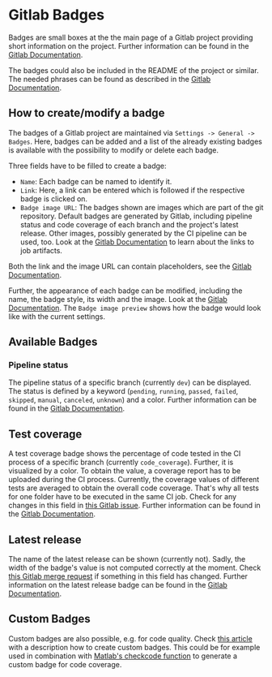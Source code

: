 # Gitlab Badges
Badges are small boxes at the the main page of a Gitlab project providing short information on the project. Further information can be found in the [Gitlab Documentation](https://docs.gitlab.com/ee/user/project/badges.html).

The badges could also be included in the README of the project or similar. The needed phrases can be found as described in the [Gitlab Documentation](https://docs.gitlab.com/ee/user/project/badges.html#view-the-url-of-pipeline-badges).


## How to create/modify a badge
The badges of a Gitlab project are maintained via ```Settings -> General -> Badges```. Here, badges can be added and a list of the already existing badges is available with the possibility to modify or delete each badge.

Three fields have to be filled to create a badge:
- ```Name```: Each badge can be named to identify it.
- ```Link```: Here, a link can be entered which is followed if the respective badge is clicked on.
- ```Badge image URL```: The badges shown are images which are part of the git repository. Default badges are generated by Gitlab, including pipeline status and code coverage of each branch and the project's latest release. Other images, possibly generated by the CI pipeline can be used, too. Look at the [Gitlab Documentation](https://docs.gitlab.com/ee/ci/pipelines/job_artifacts.html#access-the-latest-job-artifacts) to learn about the links to job artifacts.

Both the link and the image URL can contain placeholders, see the [Gitlab Documentation](https://docs.gitlab.com/ee/user/project/badges.html#placeholders).

Further, the appearance of each badge can be modified, including the name, the badge style, its width and the image. Look at the [Gitlab Documentation](https://docs.gitlab.com/ee/user/project/badges.html#customize-badges). The ```Badge image preview``` shows how the badge would look like with the current settings.


## Available Badges

### Pipeline status
The pipeline status of a specific branch (currently ```dev```) can be displayed. The status is defined by a keyword (```pending```, ```running```, ```passed```, ```failed```, ```skipped```, ```manual```, ```canceled```, ```unknown```) and a color. Further information can be found in the [Gitlab Documentation](https://docs.gitlab.com/ee/user/project/badges.html#pipeline-status-badges).

## Test coverage
A test coverage badge shows the percentage of code tested in the CI process of a specific branch (currently ```code_coverage```). Further, it is visualized by a color. To obtain the value, a coverage report has to be uploaded during the CI process. Currently, the coverage values of different tests are averaged to obtain the overall code coverage. That's why all tests for one folder have to be executed in the same CI job. Check for any changes in this field in [this Gitlab issue](https://gitlab.com/gitlab-org/gitlab/-/issues/15399). Further information can be found in the [Gitlab Documentation](https://docs.gitlab.com/ee/user/project/badges.html#test-coverage-report-badges).

## Latest release
The name of the latest release can be shown (currently not). Sadly, the width of the badge's value is not computed correctly at the moment. Check [this Gitlab merge request](https://gitlab.com/gitlab-org/gitlab/-/merge_requests/86442) if something in this field has changed. Further information on the latest release badge can be found in the [Gitlab Documentation](https://docs.gitlab.com/ee/user/project/badges.html#latest-release-badges).

## Custom Badges
Custom badges are also possible, e.g. for code quality. Check [this article](https://medium.com/@iffi33/adding-custom-badges-to-gitlab-a9af8e3f3569) with a description how to create custom badges. This could be for example used in combination with [Matlab's checkcode function](https://de.mathworks.com/help/matlab/ref/checkcode.html) to generate a custom badge for code coverage.